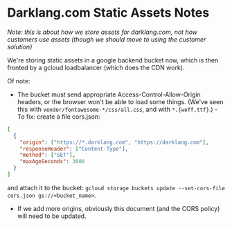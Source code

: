 # Darklang.com Static Assets Notes

_Note: this is about how we store assets for darklang.com, not how customers use assets (though we should move to using the customer solution)_

We're storing static assets in a google backend bucket now, which is then
fronted by a gcloud loadbalancer (which does the CDN work).

Of note:

- The bucket must send appropriate Access-Control-Allow-Origin headers, or the
  browser won't be able to load some things. (We've seen this with
  `vendor/fontawesome-*/css/all.css`, and with `*.{woff,ttf}`.) - To fix: create a file
  cors.json:

```json
[
  {
    "origin": ["https://*.darklang.com", "https://darklang.com"],
    "responseHeader": ["Content-Type"],
    "method": ["GET"],
    "maxAgeSeconds": 3600
  }
]
```

and attach it to the bucket: `gcloud storage buckets update --set-cors-file cors.json gs://<bucket_name>`.

- If we add more origins, obviously this document (and the CORS policy) will
  need to be updated.
